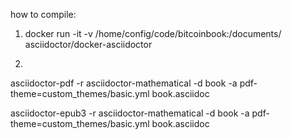how to compile:
1. docker run -it -v /home/config/code/bitcoinbook:/documents/ asciidoctor/docker-asciidoctor

2. 
asciidoctor-pdf -r asciidoctor-mathematical -d book -a pdf-theme=custom_themes/basic.yml book.asciidoc

asciidoctor-epub3 -r asciidoctor-mathematical -d book -a pdf-theme=custom_themes/basic.yml book.asciidoc




